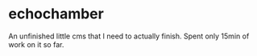 # echochamber
An unfinished little cms that I need to actually finish. Spent only 15min of work on it so far.

